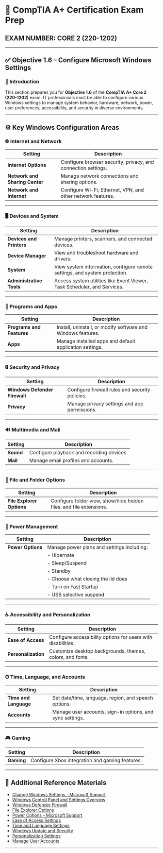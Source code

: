 # 🧠 CompTIA A+ Certification Exam Prep  
## EXAM NUMBER: CORE 2 (220-1202)

---

## ✅ Objective 1.6 – Configure Microsoft Windows Settings

### 🎯 Introduction

This section prepares you for **Objective 1.6** of the **CompTIA A+ Core 2 (220-1202)** exam. IT professionals must be able to configure various Windows settings to manage system behavior, hardware, network, power, user preferences, accessibility, and security in diverse environments.

---

## ⚙️ Key Windows Configuration Areas

### 🌐 Internet and Network

| Setting                | Description                                  |
|------------------------|----------------------------------------------|
| **Internet Options**    | Configure browser security, privacy, and connection settings. |
| **Network and Sharing Center** | Manage network connections and sharing options. |
| **Network and Internet**| Configure Wi-Fi, Ethernet, VPN, and other network features. |

---

### 🖥️ Devices and System

| Setting                | Description                                  |
|------------------------|----------------------------------------------|
| **Devices and Printers** | Manage printers, scanners, and connected devices. |
| **Device Manager**     | View and troubleshoot hardware and drivers. |
| **System**             | View system information, configure remote settings, and system protection. |
| **Administrative Tools**| Access system utilities like Event Viewer, Task Scheduler, and Services. |

---

### 🔧 Programs and Apps

| Setting                | Description                                  |
|------------------------|----------------------------------------------|
| **Programs and Features** | Install, uninstall, or modify software and Windows features. |
| **Apps**               | Manage installed apps and default application settings. |

---

### 🔒 Security and Privacy

| Setting                | Description                                  |
|------------------------|----------------------------------------------|
| **Windows Defender Firewall** | Configure firewall rules and security policies. |
| **Privacy**            | Manage privacy settings and app permissions. |

---

### 🔊 Multimedia and Mail

| Setting                | Description                                  |
|------------------------|----------------------------------------------|
| **Sound**              | Configure playback and recording devices.    |
| **Mail**               | Manage email profiles and accounts.          |

---

### 📁 File and Folder Options

| Setting                | Description                                  |
|------------------------|----------------------------------------------|
| **File Explorer Options** | Configure folder view, show/hide hidden files, and file extensions. |

---

### 🔋 Power Management

| Setting                | Description                                  |
|------------------------|----------------------------------------------|
| **Power Options**       | Manage power plans and settings including: |
|                        | - Hibernate                                 |
|                        | - Sleep/Suspend                             |
|                        | - Standby                                  |
|                        | - Choose what closing the lid does         |
|                        | - Turn on Fast Startup                      |
|                        | - USB selective suspend                     |

---

### ♿ Accessibility and Personalization

| Setting                | Description                                  |
|------------------------|----------------------------------------------|
| **Ease of Access**      | Configure accessibility options for users with disabilities. |
| **Personalization**    | Customize desktop backgrounds, themes, colors, and fonts.      |

---

### ⏰ Time, Language, and Accounts

| Setting                | Description                                  |
|------------------------|----------------------------------------------|
| **Time and Language**   | Set date/time, language, region, and speech options. |
| **Accounts**            | Manage user accounts, sign-in options, and sync settings. |

---

### 🎮 Gaming

| Setting                | Description                                  |
|------------------------|----------------------------------------------|
| **Gaming**              | Configure Xbox integration and gaming features. |

---

## 🔗 Additional Reference Materials

- [Change Windows Settings - Microsoft Support](https://support.microsoft.com/en-us/windows/change-windows-settings-1a89d9bb-cc99-9f4b-17a0-8acb39e75d40)
- [Windows Control Panel and Settings Overview](https://docs.microsoft.com/en-us/windows/client-management/)
- [Windows Defender Firewall](https://docs.microsoft.com/en-us/windows/security/threat-protection/windows-firewall/)
- [File Explorer Options](https://support.microsoft.com/en-us/windows/show-hidden-files-in-windows-2f1e7ec9-4661-9f02-bec1-2a88b9677858)
- [Power Options - Microsoft Support](https://support.microsoft.com/en-us/windows/change-power-settings-in-windows-10-17e8d9e1-45be-7f89-1583-2b151e7ff3a2)
- [Ease of Access Settings](https://support.microsoft.com/en-us/windows/ease-of-access-settings-in-windows-10-3f7ac28d-f0a6-0e66-c40d-892e5e18f3e2)
- [Time and Language Settings](https://support.microsoft.com/en-us/windows/set-time-and-date-in-windows-10-5f9db56e-1221-4db4-3b6f-dfdf403da6d6)
- [Windows Update and Security](https://support.microsoft.com/en-us/windows/windows-update-faq-0f76c357-c4df-cc1d-ccf5-b07a5d2d7f56)
- [Personalization Settings](https://support.microsoft.com/en-us/windows/personalize-your-pc-3a504c2a-c50d-0a22-1b47-0076c4f0fdd3)
- [Manage User Accounts](https://support.microsoft.com/en-us/windows/manage-user-accounts-4c9c731e-2ed7-4a72-a60e-4b8a6b9d3b9d)

---
